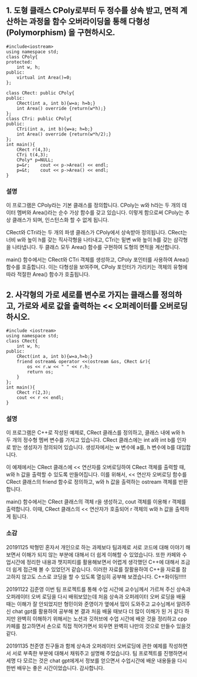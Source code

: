 ## 1. 도형 클래스 CPoly로부터 두 정수를 상속 받고, 면적 계산하는 과정을 함수 오버라이딩을 통해 다형성(Polymorphism) 을 구현하시오. 

~~~
#include<iostream>
using namespace std;
class CPoly{
protected:
    int w, h;
public:
    virtual int Area()=0;
};

class CRect: public CPoly{
public:
    CRect(int a, int b){w=a; h=b;}
    int Area() override {return(w*h);}
};
class CTri: public CPoly{
public:
    CTri(int a, int b){w=a; h=b;}
    int Area() override {return(w*h/2);}
};
int main(){
    CRect r(4,3);
    CTri t(4,3);
    CPoly* p=NULL;
    p=&r;    cout << p->Area() << endl;
    p=&t;    cout << p->Area() << endl;
}
~~~
### 설명
 이 프로그램은 CPoly라는 기본 클래스를 정의합니다. CPoly는 w와 h라는 두 개의 데이터 멤버와 Area()라는 순수 가상 함수를 갖고 있습니다. 이렇게 함으로써 CPoly는 추상 클래스가 되며, 인스턴스화 할 수 없게 됩니다.

 CRect와 CTri라는 두 개의 파생 클래스가 CPoly에서 상속받아 정의됩니다. CRect는 너비 w와 높이 h를 갖는 직사각형을 나타내고, CTri는 밑변 w와 높이 h를 갖는 삼각형을 나타냅니다. 두 클래스 모두 Area() 함수를 구현하여 도형의 면적을 계산합니다.

 main() 함수에서는 CRect와 CTri 객체를 생성하고, CPoly 포인터를 사용하여 Area() 함수를 호출합니다. 이는 다형성을 보여주며, CPoly 포인터가 가리키는 객체의 유형에 따라 적절한 Area() 함수가 호출됩니다.
 

## 2. 사각형의 가로 세로를 변수로 가지는 클래스를 정의하고, 가로와 세로 값을 출력하는 << 오퍼레이터를 오버로딩 하시오.

~~~
#include <iostream>
using namespace std;
class CRect{
	int w, h;
public:
	CRect(int a, int b){w=a,h=b;}
    friend ostream& operator <<(ostream &os, CRect &r){
	  	os << r.w << " " << r.h;
	    return os;
    }
};
int main(){
	CRect r(2,3);
	cout << r << endl;
}
~~~

### 설명

 이 프로그램은 C++로 작성된 예제로, CRect 클래스를 정의하고, 클래스 내에 w와 h 두 개의 정수형 멤버 변수를 가지고 있습니다. CRect 클래스에는 int a와 int b를 인자로 받는 생성자가 정의되어 있습니다. 생성자에서는 w 변수에 a를, h 변수에 b를 대입합니다.

 이 예제에서는 CRect 클래스에 << 연산자를 오버로딩하여 CRect 객체를 출력할 때, w와 h 값을 출력할 수 있도록 만들어집니다. 이를 위해서, << 연산자 오버로딩 함수를 CRect 클래스의 friend 함수로 정의하고, w와 h 값을 출력하는 ostream 객체를 반환합니다.

main() 함수에서는 CRect 클래스의 객체 r을 생성하고, cout 객체를 이용해 r 객체를 출력합니다. 이때, CRect 클래스의 << 연산자가 호출되어 r 객체의 w와 h 값을 출력하게 됩니다.

### 소감

20191125 박형민 혼자서 개인으로 하는 과제보다 팀과제로 서로 코드에 대해 이야기 해보면서 이해가 되지 않는 부분에 대해서 더 쉽게 이해할 수 있었습니다. 또한 카페와 수업시간에 정리한 내용과 챗지피티를 활용해보면서 어렵게 생각했던 C++에 대해서 조금더 쉽게 접근해 볼 수 있었던거 같습니다. 이러한 자료를 잘활용하여 C++을 자료를 참고하지 않고도 스스로 코딩을 할 수 있도록 열심히 공부해 보겠습니다. C++화이팅!!!!! 

20191122 김준영 이번 팀 프로젝트를 통해 수업 시간에 교수님께서 가르쳐 주신 상속과 오퍼레이터 오버 로딩을 다시 배워보았는데
처음 상속과 오퍼레이터 오버 로딩을 배울 때는 이해가 잘 안되었지만 형민이와 준영이가 옆에서 많이 도와주고 교수님께서 알려주신 chat gpt를 활용하여 공부해 본 결과
처음 배울 때보다 더 많이 이해가 된 거 같다 하지만 완벽히 이해하기 위해서는 노션과 깃허브에 수업 시간에 배운 것을 정리하고
cpp 카페를 참고하면서 손으로 직접 적어가면서 외우면 완벽히 나만의 것으로 만들수 있을것 같다.

20191135 천준영 친구들과 함께 상속과 오퍼레이터 오버로딩에 관한 예제를 작성하면서 서로 부족한 부분에 대해서 채워주고 설명해 주었습니다. 팀 프로젝트를 진행하면서 세명 다 모르는 것은 chat gpt에게서 정보를 얻으면서 수업시간에 배운 내용들을 다시 한번 배우는 좋은 시간이었습니다. 감사합니다.

